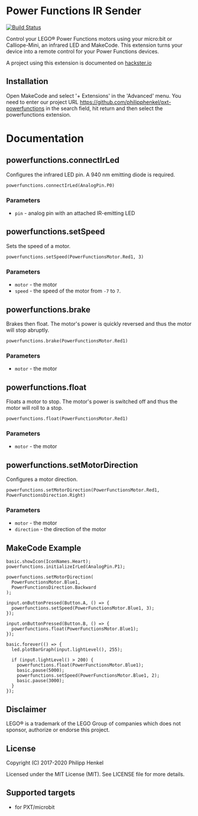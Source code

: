 # Power Functions IR Sender

[![Build Status](https://travis-ci.org/philipphenkel/pxt-powerfunctions.svg?branch=master)](https://travis-ci.org/philipphenkel/pxt-powerfunctions)

Control your LEGO® Power Functions motors using your micro:bit or Calliope-Mini, an infrared LED and MakeCode.
This extension turns your device into a remote control for your Power Functions devices.

A project using this extension is documented on [hackster.io](https://www.hackster.io/philipp-henkel/lego-power-functions-ir-sender-for-micro-bit-aecc10)

## Installation

Open MakeCode and select '+ Extensions' in the 'Advanced' menu. You need to enter our project URL https://github.com/philipphenkel/pxt-powerfunctions in the search field, hit return and then select the powerfunctions extension.

# Documentation

## powerfunctions.connectIrLed

Configures the infrared LED pin. A 940 nm emitting diode is required.

```sig
powerfunctions.connectIrLed(AnalogPin.P0)
```

### Parameters

- `pin` - analog pin with an attached IR-emitting LED

## powerfunctions.setSpeed

Sets the speed of a motor.

```sig
powerfunctions.setSpeed(PowerFunctionsMotor.Red1, 3)
```

### Parameters

- `motor` - the motor
- `speed` - the speed of the motor from `-7` to `7`.

## powerfunctions.brake

Brakes then float. The motor's power is quickly reversed and thus the motor will stop abruptly.

```sig
powerfunctions.brake(PowerFunctionsMotor.Red1)
```

### Parameters

- `motor` - the motor

## powerfunctions.float

Floats a motor to stop. The motor's power is switched off and thus the motor will roll to a stop.

```sig
powerfunctions.float(PowerFunctionsMotor.Red1)
```

### Parameters

- `motor` - the motor

## powerfunctions.setMotorDirection

Configures a motor direction.

```sig
powerfunctions.setMotorDirection(PowerFunctionsMotor.Red1, PowerFunctionsDirection.Right)
```

### Parameters

- `motor` - the motor
- `direction` - the direction of the motor

## MakeCode Example

```blocks
basic.showIcon(IconNames.Heart);
powerfunctions.initializeIrLed(AnalogPin.P1);

powerfunctions.setMotorDirection(
  PowerFunctionsMotor.Blue1,
  PowerFunctionsDirection.Backward
);

input.onButtonPressed(Button.A, () => {
  powerfunctions.setSpeed(PowerFunctionsMotor.Blue1, 3);
});

input.onButtonPressed(Button.B, () => {
  powerfunctions.float(PowerFunctionsMotor.Blue1);
});

basic.forever(() => {
  led.plotBarGraph(input.lightLevel(), 255);

  if (input.lightLevel() > 200) {
    powerfunctions.float(PowerFunctionsMotor.Blue1);
    basic.pause(5000);
    powerfunctions.setSpeed(PowerFunctionsMotor.Blue1, 2);
    basic.pause(3000);
  }
});
```

## Disclaimer

LEGO® is a trademark of the LEGO Group of companies which does not sponsor, authorize or endorse this project.

## License

Copyright (C) 2017-2020 Philipp Henkel

Licensed under the MIT License (MIT). See LICENSE file for more details.

## Supported targets

- for PXT/microbit
